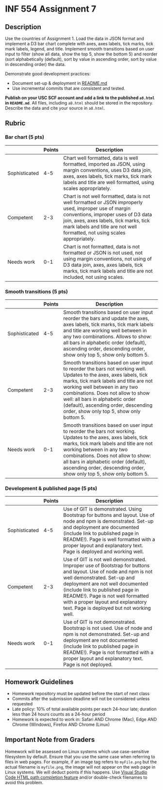 # INF 554 Assignment 7

## Description

Use the countries of Assignment 1. Load the data in JSON format and implement a D3 bar chart complete with axes, axes labels, tick marks, tick mark labels, legend, and title. Implement smooth transitions based on user input to filter (show all data, show the top 5, show the bottom 5) and reorder (sort alphabetically (default), sort by value in ascending order, sort by value in descending order) the data.

Demonstrate good development practices:

- Document set-up & deployment in [README.md](README.md)
- Use incremental commits that are consistent and tested.

**Publish on your USC SCF account and add a link to the published `a8.html` in `README.md`**. All files, including `a8.html` should be stored in the repository. Describe the data and cite your source in `a8.html`.

## Rubric

### Bar chart (5 pts)

|               | Points | Description |
| ------------- | ------ | ----------- |
| Sophisticated | 4-5    | Chart well formatted, data is well formatted, imported as JSON, using margin conventions, uses D3 data join, axes, axes labels, tick marks, tick mark labels and title are well formatted, using scales appropriately. |
| Competent     | 2-3    | Chart is not well formatted, data is not well formatted or JSON improperly used, improper use of margin conventions, improper uses of D3 data join, axes, axes labels, tick marks, tick mark labels and title are not well formatted, not using scales appropriately.|
| Needs work    | 0-1    | Chart is not formatted, data is not formatted or JSON is not used, not using margin conventions, not using of D3 data join, axes, axes labels, tick marks, tick mark labels and title are not included, not using scales. |

### Smooth transitions (5 pts)

|               | Points | Description |
| ------------- | ------ | ----------- |
| Sophisticated | 4-5    | Smooth transitions based on user input reorder the bars and update the axes, axes labels, tick marks, tick mark labels and title are working well between in any two combinations. Allows to show: all bars in alphabetic order (default), ascending order, descending order, show only top 5, show only bottom 5. |
| Competent     | 2-3    | Smooth transitions based on user input to reorder the bars not working well. Updates to the axes, axes labels, tick marks, tick mark labels and title are not working well between in any two combinations. Does not allow to show well: all bars in alphabetic order (default), ascending order, descending order, show only top 5, show only bottom 5. |
| Needs work    | 0-1    | Smooth transitions based on user input to reorder the bars not working. Updates to the axes, axes labels, tick marks, tick mark labels and title are not working between in any two combinations. Does not allow to show: all bars in alphabetic order (default), ascending order, descending order, show only top 5, show only bottom 5. |

### Development & published page (5 pts)

|               | Points | Description |
| ------------- | ------ | ----------- |
| Sophisticated | 4-5    | Use of GIT is demonstrated. Using Bootstrap for buttons and layout. Use of node and npm is demonstrated. Set-up and deployment are documented (include link to published page in README!). Page is well formatted with a proper layout and explanatory text. Page is deployed and working well. |
| Competent     | 2-3    | Use of GIT is not well demonstrated. Improper use of Bootstrap for buttons and layout. Use of node and npm is not well demonstrated. Set-up and deployment are not well documented (include link to published page in README!). Page is not well formatted with a proper layout and explanatory text. Page is deployed but not working well. |
| Needs work    | 0-1    | Use of GIT is not demonstrated. Bootstrap is not used. Use of node and npm is not demonstrated. Set-up and deployment are not documented (include link to published page in README!). Page is not formatted with a proper layout and explanatory text. Page is not deployed. |

## Homework Guidelines

- Homework repository must be updated before the start of next class
- Commits after the submission deadline will not be considered unless requested
- Late policy: 10% of total available points per each 24-hour late; duration less than 24 hours counts as a 24-hour period
- Homework is expected to work in: Safari AND Chrome (Mac), Edge AND Chrome (Windows), Firefox AND Chrome (Linux)

## Important Note from Graders

Homework will be assessed on Linux systems which use case-sensitive filesystem by default. Ensure that you use the same case when referring to files in web pages. For example, if an image tag refers to `myFile.png` but the actual filename is `myfile.png`, the image will not appear on the web page in Linux systems. We will deduct points if this happens. Use [Visual Studio Code HTML path completion feature](https://code.visualstudio.com/updates/v1_21#_html-path-completion) and/or double-check filenames to avoid this problem.
